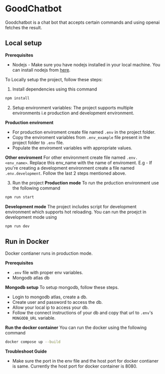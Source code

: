 # GoodChatbot
Goodchatbot is a chat bot that accepts certain commands and using openai fetches the result.

## Local setup
**Prerequisites**
- Nodejs - Make sure you have nodejs installed in your local machine. You can install nodejs from [here](https://nodejs.org/en/download).

To Locally setup the project, follow these steps:

1. Install dependencies using this command
```sh
npm install
```

2. Setup environment variables: The project supports multiple environments i.e production and development environment.

**Production enviroment**
- For production enviroment create file named `.env` in the project folder.
- Copy the enviroment variables from `.env_example` file present in the project folder to `.env` file.
- Populate the enviroment variables with appropriate values.

**Other enviroment**
For other environment create file named `.env.<env_name>`. Replace this env_name with the name of enviroment. E.g - If you're creating a development environment create a file named `.env.development`.
Follow the last 2 steps mentioned above.

3. Run the project
**Production mode**
To run the prduction environment use the following command
```sh
npm run start
```

**Development mode**
The project includes script for development environment which supports hot reloading. You can run the proejct in development mode using
```sh
npm run dev
```

## Run in Docker
Docker contianer runs in production mode.

**Prerequisites**
- `.env` file with proper env variables.
- Mongodb atlas db

**Mongodb setup**
To setup mongodb, follow these steps.
- Login to mongodb atlas, create a db.
- Create user and password to access the db.
- Allow your local ip to access your db.
- Follow the connect instructions of your db and copy that url to `.env`'s `MONGODB_URL` variable.

**Run the docker container**
You can run the docker using the following command
```sh
docker compose up --build
```

**Troubleshoot Guide**
- Make sure the port in the env file and the host port for docker contianer is same. Currently the host port for docker container is 8080.
